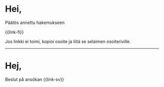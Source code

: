 # Hei,

P&auml;&auml;t&ouml;s annettu hakemukseen 

{{link-fi}}

Jos linkki ei toimi, kopioi osoite ja liitä se selaimen osoiteriville.

---

# Hej,

Beslut p&aring; ans&ouml;kan {{link-sv}}

